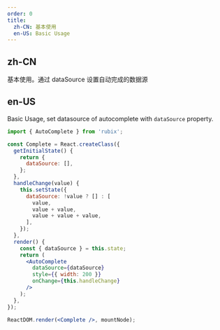 ```yaml
---
order: 0
title:
  zh-CN: 基本使用
  en-US: Basic Usage
---
```


## zh-CN

基本使用。通过 dataSource 设置自动完成的数据源

## en-US

Basic Usage, set datasource of autocomplete with `dataSource` property.

````jsx
import { AutoComplete } from 'rubix';

const Complete = React.createClass({
  getInitialState() {
    return {
      dataSource: [],
    };
  },
  handleChange(value) {
    this.setState({
      dataSource: !value ? [] : [
        value,
        value + value,
        value + value + value,
      ],
    });
  },
  render() {
    const { dataSource } = this.state;
    return (
      <AutoComplete
        dataSource={dataSource}
        style={{ width: 200 }}
        onChange={this.handleChange}
      />
    );
  },
});

ReactDOM.render(<Complete />, mountNode);
````

